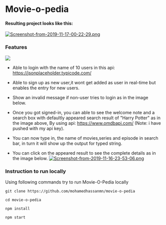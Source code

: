 # Movie-o-pedia

#### Resulting project looks like this:

[![Screenshot-from-2019-11-17-00-22-29.png](https://i.postimg.cc/2S0h8kQJ/Screenshot-from-2019-11-17-00-22-29.png)](https://postimg.cc/5XF6sMkq)

### Features

![](captured.gif)

* Able to login with the name of 10 users in this api: https://jsonplaceholder.typicode.com/
* Able to sign up as new user,it wont get added as user in real-time but enables the entry for new users.
* Show an invalid message if non-user tries to login as in the image below.

* Once you got signed-in, you can able to see the welcome note and a search box with defaultly appeared search result of "Harry Potter" as in the image above, By using api: https://www.omdbapi.com/ (Note: i have pushed with my api key).

* You can now type in, the name of movies,series and episode in search bar, in turn it will show up the output for typed string.
* You can click on the appeared result to see the complete details as in the image below. 
[![Screenshot-from-2019-11-16-23-53-06.png](https://i.postimg.cc/tCwH0Pfm/Screenshot-from-2019-11-16-23-53-06.png)](https://postimg.cc/6yrPn7Bd)
### Instruction to run locally
Using following commands try to run Movie-O-Pedia locally

`git clone https://github.com/mohamedhassanmn/movie-o-pedia`

`cd movie-o-pedia`

`npm install`

`npm start`
